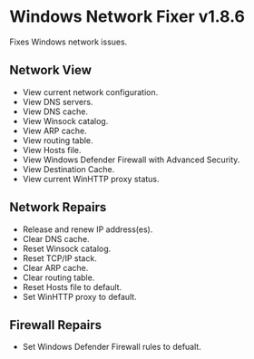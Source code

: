 # Windows Network Fixer v1.8.6
Fixes Windows network issues.

## Network View
- View current network configuration.  
- View DNS servers.  
- View DNS cache.  
- View Winsock catalog.  
- View ARP cache.  
- View routing table.  
- View Hosts file.  
- View Windows Defender Firewall with Advanced Security.  
- View Destination Cache.  
- View current WinHTTP proxy status.

## Network Repairs
- Release and renew IP address(es).  
- Clear DNS cache.  
- Reset Winsock catalog.  
- Reset TCP/IP stack.  
- Clear ARP cache.  
- Clear routing table.  
- Reset Hosts file to default.  
- Set WinHTTP proxy to default.

## Firewall Repairs
- Set Windows Defender Firewall rules to defualt.
